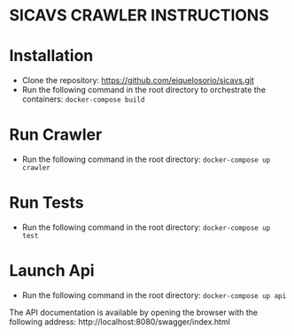 # SICAVS CRAWLER INSTRUCTIONS


# Installation
- Clone the repository: https://github.com/eiquelosorio/sicavs.git
- Run the following command in the root directory to orchestrate the containers: `docker-compose build`

# Run Crawler 
- Run the following command in the root directory: `docker-compose up crawler`

# Run Tests 
- Run the following command in the root directory: `docker-compose up test`

# Launch Api
- Run the following command in the root directory: `docker-compose up api`

The API documentation is available by opening the browser with the following address:
http://localhost:8080/swagger/index.html
